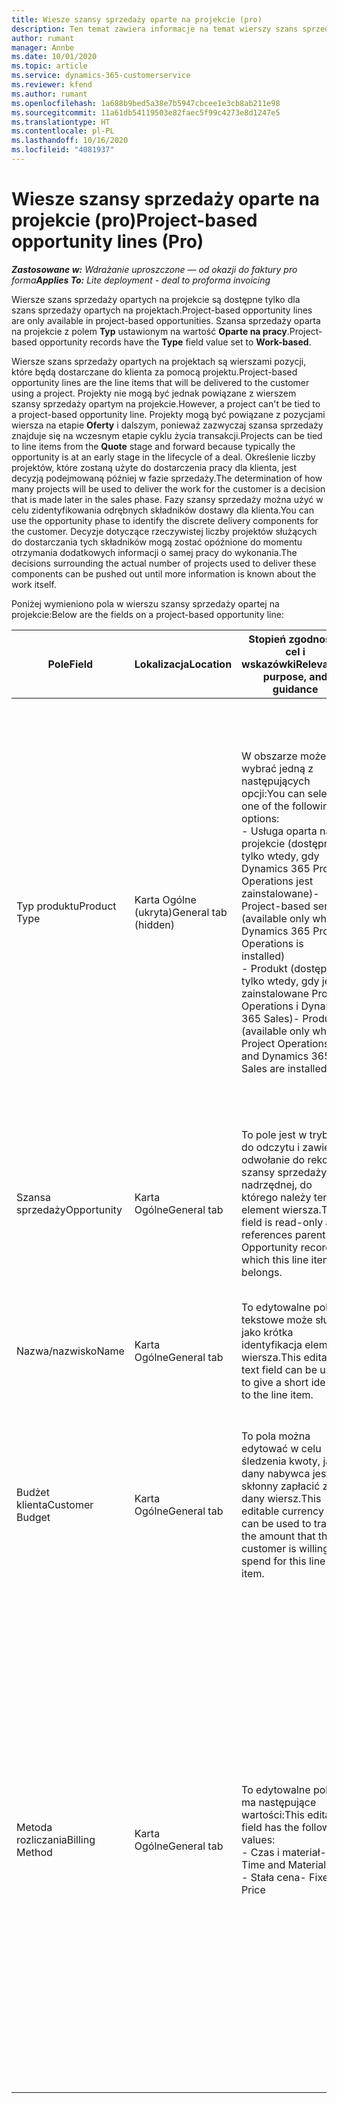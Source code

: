 ```yaml
---
title: Wiesze szansy sprzedaży oparte na projekcie (pro)
description: Ten temat zawiera informacje na temat wierszy szans sprzedaży opartych na projekcie. (Pro)
author: rumant
manager: Annbe
ms.date: 10/01/2020
ms.topic: article
ms.service: dynamics-365-customerservice
ms.reviewer: kfend
ms.author: rumant
ms.openlocfilehash: 1a688b9bed5a38e7b5947cbcee1e3cb8ab211e98
ms.sourcegitcommit: 11a61db54119503e82faec5f99c4273e8d1247e5
ms.translationtype: HT
ms.contentlocale: pl-PL
ms.lasthandoff: 10/16/2020
ms.locfileid: "4081937"
---
```

# <a name="project-based-opportunity-lines-pro"></a><span data-ttu-id="c78fc-104">Wiesze szansy sprzedaży oparte na projekcie (pro)</span><span class="sxs-lookup"><span data-stu-id="c78fc-104">Project-based opportunity lines (Pro)</span></span>

<span data-ttu-id="c78fc-105">_**Zastosowane w:** Wdrażanie uproszczone — od okazji do faktury pro forma_</span><span class="sxs-lookup"><span data-stu-id="c78fc-105">_**Applies To:** Lite deployment - deal to proforma invoicing_</span></span>

<span data-ttu-id="c78fc-106">Wiersze szans sprzedaży opartych na projekcie są dostępne tylko dla szans sprzedaży opartych na projektach.</span><span class="sxs-lookup"><span data-stu-id="c78fc-106">Project-based opportunity lines are only available in project-based opportunities.</span></span> <span data-ttu-id="c78fc-107">Szansa sprzedaży oparta na projekcie z polem **Typ** ustawionym na wartość **Oparte na pracy**.</span><span class="sxs-lookup"><span data-stu-id="c78fc-107">Project-based opportunity records have the **Type** field value set to **Work-based**.</span></span>

<span data-ttu-id="c78fc-108">Wiersze szans sprzedaży opartych na projektach są wierszami pozycji, które będą dostarczane do klienta za pomocą projektu.</span><span class="sxs-lookup"><span data-stu-id="c78fc-108">Project-based opportunity lines are the line items that will be delivered to the customer using a project.</span></span> <span data-ttu-id="c78fc-109">Projekty nie mogą być jednak powiązane z wierszem szansy sprzedaży opartym na projekcie.</span><span class="sxs-lookup"><span data-stu-id="c78fc-109">However, a project can't be tied to a project-based opportunity line.</span></span> <span data-ttu-id="c78fc-110">Projekty mogą być powiązane z pozycjami wiersza na etapie **Oferty** i dalszym, ponieważ zazwyczaj szansa sprzedaży znajduje się na wczesnym etapie cyklu życia transakcji.</span><span class="sxs-lookup"><span data-stu-id="c78fc-110">Projects can be tied to line items from the **Quote** stage and forward because typically the opportunity is at an early stage in the lifecycle of a deal.</span></span> <span data-ttu-id="c78fc-111">Określenie liczby projektów, które zostaną użyte do dostarczenia pracy dla klienta, jest decyzją podejmowaną później w fazie sprzedaży.</span><span class="sxs-lookup"><span data-stu-id="c78fc-111">The determination of how many projects will be used to deliver the work for the customer is a decision that is made later in the sales phase.</span></span> <span data-ttu-id="c78fc-112">Fazy szansy sprzedaży można użyć w celu zidentyfikowania odrębnych składników dostawy dla klienta.</span><span class="sxs-lookup"><span data-stu-id="c78fc-112">You can use the opportunity phase to identify the discrete delivery components for the customer.</span></span> <span data-ttu-id="c78fc-113">Decyzje dotyczące rzeczywistej liczby projektów służących do dostarczania tych składników mogą zostać opóźnione do momentu otrzymania dodatkowych informacji o samej pracy do wykonania.</span><span class="sxs-lookup"><span data-stu-id="c78fc-113">The decisions surrounding the actual number of projects used to deliver these components can be pushed out until more information is known about the work itself.</span></span>

<span data-ttu-id="c78fc-114">Poniżej wymieniono pola w wierszu szansy sprzedaży opartej na projekcie:</span><span class="sxs-lookup"><span data-stu-id="c78fc-114">Below are the fields on a project-based opportunity line:</span></span>

| <span data-ttu-id="c78fc-115">**Pole**</span><span class="sxs-lookup"><span data-stu-id="c78fc-115">**Field**</span></span> | <span data-ttu-id="c78fc-116">**Lokalizacja**</span><span class="sxs-lookup"><span data-stu-id="c78fc-116">**Location**</span></span> | <span data-ttu-id="c78fc-117">**Stopień zgodności, cel i wskazówki**</span><span class="sxs-lookup"><span data-stu-id="c78fc-117">**Relevance, purpose, and guidance**</span></span> | <span data-ttu-id="c78fc-118">**Wpływ zmian w dalszych etapach**</span><span class="sxs-lookup"><span data-stu-id="c78fc-118">**Downstream impact**</span></span> |
| --- | --- | --- | --- |
| <span data-ttu-id="c78fc-119">Typ produktu</span><span class="sxs-lookup"><span data-stu-id="c78fc-119">Product Type</span></span> | <span data-ttu-id="c78fc-120">Karta Ogólne (ukryta)</span><span class="sxs-lookup"><span data-stu-id="c78fc-120">General tab (hidden)</span></span> | <span data-ttu-id="c78fc-121">W obszarze możesz wybrać jedną z następujących opcji:</span><span class="sxs-lookup"><span data-stu-id="c78fc-121">You can select one of the following options:</span></span></br><span data-ttu-id="c78fc-122">- Usługa oparta na projekcie (dostępne tylko wtedy, gdy Dynamics 365 Project Operations jest zainstalowane)</span><span class="sxs-lookup"><span data-stu-id="c78fc-122">- Project-based service (available only when Dynamics 365 Project Operations is installed)</span></span></br><span data-ttu-id="c78fc-123">- Produkt (dostępne tylko wtedy, gdy jest zainstalowane Project Operations i Dynamics 365 Sales)</span><span class="sxs-lookup"><span data-stu-id="c78fc-123">- Product (available only when Project Operations and Dynamics 365 Sales are installed)</span></span> | <span data-ttu-id="c78fc-124">Wartość tego pola jest ustawiona na **Usługę opartą na projekcie** podczas tworzenia wiersza szansy sprzedaży opartej na projekcie z poziomu siatki wierszy opartych na projekcie w sekcji szansy sprzedaży.</span><span class="sxs-lookup"><span data-stu-id="c78fc-124">The value of this field is set to **Project-based service** when you create a project-based opportunity line from the project-based lines grid on the Opportunity.</span></span> <br> <span data-ttu-id="c78fc-125">Zmiana lub zastąpienie tej wartości spowoduje, że w wierszach opartych na projekcie nie zostaną włączone funkcje projektu.</span><span class="sxs-lookup"><span data-stu-id="c78fc-125">If you change or override this value, the project functionality won't be enabled on your project-based line items.</span></span> |
| <span data-ttu-id="c78fc-126">Szansa sprzedaży</span><span class="sxs-lookup"><span data-stu-id="c78fc-126">Opportunity</span></span> | <span data-ttu-id="c78fc-127">Karta Ogólne</span><span class="sxs-lookup"><span data-stu-id="c78fc-127">General tab</span></span> | <span data-ttu-id="c78fc-128">To pole jest w trybie do odczytu i zawiera odwołanie do rekordu szansy sprzedaży nadrzędnej, do którego należy ten element wiersza.</span><span class="sxs-lookup"><span data-stu-id="c78fc-128">This field is read-only and references parent Opportunity record to which this line item belongs.</span></span> | <span data-ttu-id="c78fc-129">To pole nie ma wpływu na dalsze etapy.</span><span class="sxs-lookup"><span data-stu-id="c78fc-129">There is no downstream impact from this field.</span></span> |
| <span data-ttu-id="c78fc-130">Nazwa/nazwisko</span><span class="sxs-lookup"><span data-stu-id="c78fc-130">Name</span></span> | <span data-ttu-id="c78fc-131">Karta Ogólne</span><span class="sxs-lookup"><span data-stu-id="c78fc-131">General tab</span></span> | <span data-ttu-id="c78fc-132">To edytowalne pole tekstowe może służyć jako krótka identyfikacja elementu wiersza.</span><span class="sxs-lookup"><span data-stu-id="c78fc-132">This editable text field can be used to give a short identity to the line item.</span></span> | <span data-ttu-id="c78fc-133">Ta wartość jest przenoszona na wiersz oferty podczas tworzenia oferty na podstawie tej szansy sprzedaży.</span><span class="sxs-lookup"><span data-stu-id="c78fc-133">This value is carried over to the quote line when you create a quote from this opportunity.</span></span> |
| <span data-ttu-id="c78fc-134">Budżet klienta</span><span class="sxs-lookup"><span data-stu-id="c78fc-134">Customer Budget</span></span> | <span data-ttu-id="c78fc-135">Karta Ogólne</span><span class="sxs-lookup"><span data-stu-id="c78fc-135">General tab</span></span> | <span data-ttu-id="c78fc-136">To pola można edytować w celu śledzenia kwoty, jaką dany nabywca jest skłonny zapłacić za dany wiersz.</span><span class="sxs-lookup"><span data-stu-id="c78fc-136">This editable currency field can be used to track the amount that the customer is willing to spend for this line item.</span></span> | <span data-ttu-id="c78fc-137">Ta wartość jest przenoszona na odpowiedni wiersz oferty podczas tworzenia oferty na podstawie tej szansy sprzedaży.</span><span class="sxs-lookup"><span data-stu-id="c78fc-137">This value is carried over to the corresponding field on the quote line when you create a quote from this opportunity.</span></span> |
| <span data-ttu-id="c78fc-138">Metoda rozliczania</span><span class="sxs-lookup"><span data-stu-id="c78fc-138">Billing Method</span></span> | <span data-ttu-id="c78fc-139">Karta Ogólne</span><span class="sxs-lookup"><span data-stu-id="c78fc-139">General tab</span></span> | <span data-ttu-id="c78fc-140">To edytowalne pole ma następujące wartości:</span><span class="sxs-lookup"><span data-stu-id="c78fc-140">This editable field has the following values:</span></span></br><span data-ttu-id="c78fc-141">- Czas i materiał</span><span class="sxs-lookup"><span data-stu-id="c78fc-141">- Time and Material</span></span></br><span data-ttu-id="c78fc-142">- Stała cena</span><span class="sxs-lookup"><span data-stu-id="c78fc-142">- Fixed Price</span></span> | <span data-ttu-id="c78fc-143">Ta wartość jest przenoszona na odpowiedni wiersz oferty podczas tworzenia oferty na podstawie tej szansy sprzedaży.</span><span class="sxs-lookup"><span data-stu-id="c78fc-143">This value is carried over to the corresponding field on the quote line when you create a quote from this opportunity.</span></span> <span data-ttu-id="c78fc-144">Po utworzeniu wiersza oferty pole jest zablokowane i nie można go zmienić.</span><span class="sxs-lookup"><span data-stu-id="c78fc-144">After the quote line is created, the field is locked and can't be changed.</span></span> <span data-ttu-id="c78fc-145">Wartość tego pola należy przypisać możliwie najdokładniej.</span><span class="sxs-lookup"><span data-stu-id="c78fc-145">Assign this field value as accurately as possible.</span></span> <span data-ttu-id="c78fc-146">Jeśli zachodzi konieczność zmiany wartości tego pola w wierszu oferty, należy usunąć wiersz oferty i utworzyć go ponownie.</span><span class="sxs-lookup"><span data-stu-id="c78fc-146">If you need to change the value of this field on the quote line, delete and re-create the quote line.</span></span> |
